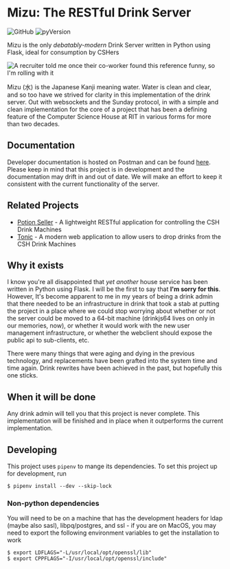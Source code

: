 # Mizu: The RESTful Drink Server
![GitHub](https://img.shields.io/github/license/zthart/mizu.svg) 
![pyVersion](https://img.shields.io/badge/python-3.7-blue.svg)

Mizu is the only _debatably-modern_ Drink Server written in Python using Flask, ideal for consumption by CSHers

![A recruiter told me once their co-worker found this reference funny, so I'm rolling with it](https://user-images.githubusercontent.com/4873335/55663141-d2ab9480-57e8-11e9-8a2d-472a0a3994ed.jpg)


Mizu (水) is the Japanese Kanji meaning water. Water is clean and clear, and so too have we strived for clarity in
this implementation of the drink server. Out with websockets and the Sunday protocol, in with a simple and clean
implementation for the core of a project that has been a defining feature of the Computer Science House at RIT in
various forms for more than two decades.

## Documentation

Developer documentation is hosted on Postman and can be found
[here](https://documenter.getpostman.com/view/6712720/S1EJWLQW). Please keep in mind that this project is in development
and the documentation may drift in and out of date. We will make an effort to keep it consistent with the current
functionality of the server.

## Related Projects

- [Potion Seller](https://github.com/ramzallan/potion-seller) - A lightweight RESTful application for controlling the
  CSH Drink Machines
- [Tonic](https://github.com/ramzallan/tonic) - A modern web application to allow users to drop drinks from the CSH
  Drink Machines

## Why it exists
I know you're all disappointed that _yet another_ house service has been written in Python using Flask. I will be the
first to say that **I'm sorry for this**. However, It's become apparent to me in my years of being a drink admin that
there needed to be an infrastructure in drink that took a stab at putting the project in a place where we could stop
worrying about whether or not the server could be moved to a 64-bit machine (drinkjs64 lives on only in our memories,
now), or whether it would work with the new user management infrastructure, or whether the webclient should expose the 
public api to sub-clients, etc.

There were many things that were aging and dying in the previous technology, and replacements have been grafted into the
system time and time again. Drink rewrites have been achieved in the past, but hopefully this one sticks.

## When it will be done
Any drink admin will tell you that this project is never complete. This implementation will be finished and in place
when it outperforms the current implementation.


## Developing

This project uses `pipenv` to mange its dependencies. To set this project up for development, run

```shell
$ pipenv install --dev --skip-lock
```

### Non-python dependencies
You will need to be on a machine that has the development headers for ldap (maybe also sasl), libpq/postgres, and ssl -
if you are on MacOS, you may need to export the following environment variables to get the installation to work

```shell
$ export LDFLAGS="-L/usr/local/opt/openssl/lib"
$ export CPPFLAGS="-I/usr/local/opt/openssl/include"
```

